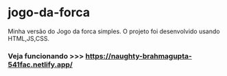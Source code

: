 # jogo-da-forca
Minha versão do Jogo da forca simples. O projeto foi desenvolvido usando HTML,JS,CSS.

### Veja funcionando >>> https://naughty-brahmagupta-541fac.netlify.app/

